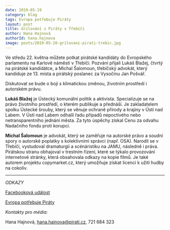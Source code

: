 ```yaml
---
date: 2019-05-19
category: blog
tags: Evropa potřebuje Piráty
layout: post
title: Grilování s Piráty v Třebíči
author: Hana Hajnová
authorId: hana.hajnova
image: posts/2019-05-20-grilovani-pirati-trebic.jpg
---
```


Ve středu 22. května můžete potkat pirátské kandidáty do Evropského parlamentu na Karlově náměstí v Třebíči. Pozvání přijali Lukáš Blažej, čtvrtý na pirátské kandidátce, a Michal Šalomoun, třebíčský advokát, který kandiduje ze 13. místa a pirátský poslanec za Vysočinu Jan Pošvář.

Diskutovat se bude o boji s klimatickou změnou, životním prostředí i autorském právu. 

**Lukáš Blažej** je Ústecký komunální politik a aktivista. Specializuje se na právo životního prostředí, o kterém publikuje a přednáší. Je zakladatelem spolku Ústecké šrouby, který se věnuje ochraně přírody a krajiny v Ústí nad Labem. V Ústí nad Labem odhalil řadu případů nepoctivého nebo netransparentního jednání města. Za tyto úspěchy získal Cenu za odvahu Nadačního fondu proti korupci. 

**Michal Šalomoun** je advokát, který se zaměřuje na autorské právo a soudní spory o autorské poplatky s kolektivními správci (např. OSA). Narodil se v Třebíči, vystudoval dramaturgii a scénáristiku na JAMU, následně i práva. Pirátskou stranu obhajoval v trestním řízení, které se týkalo provozování internetové stránky, která obsahovala odkazy na kopie filmů. Je také autorem projektu copymarket.cz, který umožňuje získat licenci k užití hudby na cokoliv.

---
*ODKAZY*

[Facebooková událost](https://www.facebook.com/events/291399295068812/)

[Evropa potřebuje Piráty](https://evropapotrebuje.cz/)

*Kontakty pro média:*

Hana Hajnová, hana.hajnova@pirati.cz, 721 684 323
